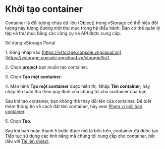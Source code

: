 # Khởi tạo container

Container là đối tượng chứa dữ liệu (Object) trong vStorage có thể hiểu đối tượng này tương đương một thư mục trong hệ điều hành. Bạn có thể quản lý tệp và thư mục bằng các công cụ và API được cung cấp.

&#x20;Sử dụng vStorage Portal

1\. Đăng nhập vào [https://vstorage.console.vngcloud.vn](https://vstorage.console.vngcloud.vn/storage/list).

2\. Chọn **project** bạn muốn tạo container.

3\. Chọn **Tạo một container.**

4\. Màn hình **Tạo một container** được hiển thị. Nhập **Tên container**, hãy nhập tên tuân thủ theo quy định của chúng tôi cho container của bạn.&#x20;

Sau khi tạo container, bạn không thể thay đổi tên của container. Để biết thêm thông tin về cách đặt tên container, hãy xem [Phạm vi giới hạn container](pham-vi-gioi-han-container.md).

5\. Chọn **Tạo.**

Sau khi bạn hoàn thành 5 bước được mô tả bên trên, container đã được tạo. Tiếp tục sử dụng các tính năng mà chúng tôi cung cấp cho container, bắt đầu với [Tải lên object](../lam-viec-voi-directory-va-object/tai-len-tep-tin.md).

<figure><img src="../../../../.gitbook/assets/Khoi_tao_container (1).gif" alt=""><figcaption></figcaption></figure>
